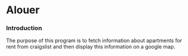 Alouer
======

### Introduction

The purpose of this program is to fetch information about apartments
for rent from craigslist and then display this information on a google
map.
